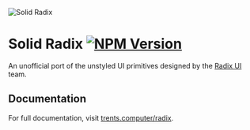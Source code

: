 <p>
  <img src="https://assets.solidjs.com/banner?project=Radix" alt="Solid Radix" />
</p>

# Solid Radix [![NPM Version](https://img.shields.io/npm/v/solid-radix?style=flat-square)](https://www.npmjs.org/package/solid-radix)

An unofficial port of the unstyled UI primitives designed by the [Radix UI](https://radix-ui.com) team.

## Documentation

For full documentation, visit [trents.computer/radix](https://trents.computer/radix).

